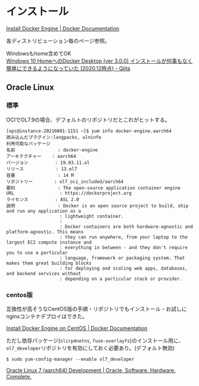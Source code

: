 # インストール

[Install Docker Engine | Docker Documentation](https://docs.docker.com/engine/install/)

各ディストリビューション毎のページ参照。

Windowsもhome含めてOK  
[Windows 10 HomeへのDocker Desktop (ver 3.0.0) インストールが何事もなく簡単にできるようになっていた (2020.12時点) - Qiita](https://qiita.com/zaki-lknr/items/db99909ba1eb27803456)

## Oracle Linux

### 標準

OCIでOL7.9の場合、デフォルトのリポジトリだとこれがヒットする。

```
[opc@instance-20210801-1151 ~]$ yum info docker-engine.aarch64
読み込んだプラグイン:langpacks, ulninfo
利用可能なパッケージ
名前                : docker-engine
アーキテクチャー    : aarch64
バージョン          : 19.03.11.ol
リリース            : 13.el7
容量                : 14 M
リポジトリー        : ol7_oci_included/aarch64
要約                : The open-source application container engine
URL                 : https://dockerproject.org
ライセンス          : ASL 2.0
説明                : Docker is an open source project to build, ship and run any application as a
                    : lightweight container.
                    : 
                    : Docker containers are both hardware-agnostic and platform-agnostic. This means
                    : they can run anywhere, from your laptop to the largest EC2 compute instance and
                    : everything in between - and they don't require you to use a particular
                    : language, framework or packaging system. That makes them great building blocks
                    : for deploying and scaling web apps, databases, and backend services without
                    : depending on a particular stack or provider.
```

### centos版

互換性が高そうなCentOS版の手順・リポジトリでもインストール・お試しにnginxコンテナデプロイはできた。

[Install Docker Engine on CentOS | Docker Documentation](https://docs.docker.com/engine/install/centos/)

ただし依存パッケージ(`slirp4netns`, `fuse-overlayfs`)のインストール用に、`ol7_developer`リポジトリを有効にしておく必要あり。(デフォルト無効)

```
$ sudo yum-config-manager --enable ol7_developer
```

[Oracle Linux 7 (aarch64) Development | Oracle, Software. Hardware. Complete.](https://yum.oracle.com/repo/OracleLinux/OL7/developer/aarch64/index.html)
